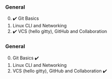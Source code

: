 ### General

0. :heavy_check_mark:  Git Basics 
1. Linux CLI and Networking
2. :heavy_check_mark: VCS (hello gitty), GitHub and Collaboration

### General

0. Git Basics :heavy_check_mark:
1. Linux CLI and Networking
2. VCS (hello gitty), GitHub and Collaboration :heavy_check_mark:
